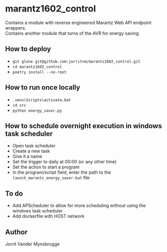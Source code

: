 # marantz1602_control
Contains a module with reverse engineered Marantz Web API endpoint wrappers.  
Contains another module that turns of the AVR for energy saving.  

## How to deploy
- `git glone git@github.com:jorritvm/marantz1602_control.git`
- `cd marantz1602_control`
- `poetry install --no-root`

## How to run once locally
- `.venv\Scripts\activate.bat`
- `cd src`
- `python energy_saver.py`

## How to schedule overnight execution in windows task scheduler
- Open task scheduler
- Create a new task
- Give it a name
- Set the trigger to daily at 00:00 (or any other time)
- Set the action to start a program
- In the program/script field, enter the path to the `launch_marantz_energy_saver.bat` file

## To do
- Add APScheduler to allow for more scheduling without using the windows task scheduler
- Add dockerfile with HOST network

## Author
Jorrit Vander Mynsbrugge